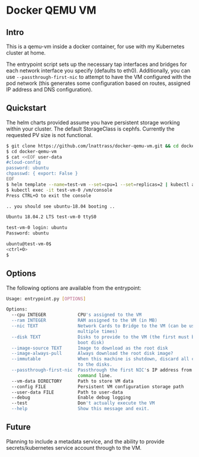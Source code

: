 # Docker QEMU VM

## Intro
This is a qemu-vm inside a docker container, for use with my Kubernetes cluster at home.

The entrypoint script sets up the necessary tap interfaces and bridges for each network interface you specify (defaults to eth0). Additionally, you can use `--passthrough-first-nic` to attempt to have the VM configured with the pod network (this generates some configuration based on routes, assigned IP address and DNS configuration).

## Quickstart
The helm charts provided assume you have persistent storage working within your cluster. The default StorageClass is cephfs.
Currently the requested PV size is not functional.

```bash
$ git clone https://github.com/lnattrass/docker-qemu-vm.git && cd docker-qemu-vm
$ cd docker-qemu-vm
$ cat <<EOF user-data
#cloud-config
password: ubuntu
chpasswd: { export: False }
EOF
$ helm template --name=test-vm --set=cpu=1 --set=replicas=2 | kubectl apply -f -
$ kubectl exec -it test-vm-0 /vm/console
Press CTRL+O to exit the console

.. you should see ubuntu-18.04 booting ..

Ubuntu 18.04.2 LTS test-vm-0 ttyS0

test-vm-0 login: ubuntu
Password: ubuntu

ubuntu@test-vm-0$ 
<ctrl+O>
$
```

## Options
The following options are available from the entrypoint:
```bash
Usage: entrypoint.py [OPTIONS]

Options:
  --cpu INTEGER            CPU's assigned to the VM
  --ram INTEGER            RAM assigned to the VM (in MB)
  --nic TEXT               Network Cards to Bridge to the VM (can be used
                           multiple times)
  --disk TEXT              Disks to provide to the VM (the first must be the
                           boot disk)
  --image-source TEXT      Image to download as the root disk
  --image-always-pull      Always download the root disk image?
  --immutable              When this machine is shutdown, discard all changes
                           to the disks.
  --passthrough-first-nic  Passthrough the first NIC's IP address from the
                           command line.
  --vm-data DIRECTORY      Path to store VM data
  --config FILE            Persistent VM configuration storage path
  --user-data FILE         Path to user-data
  --debug                  Enable debug logging
  --test                   Don't actually execute the VM
  --help                   Show this message and exit.
```

## Future
Planning to include a metadata service, and the ability to provide secrets/kubernetes service account through to the VM.

